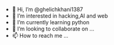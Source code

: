 - 👋 Hi, I’m @ghelichkhani1387
- 👀 I’m interested in hacking,AI and web
- 🌱 I’m currently learning python
- 💞️ I’m looking to collaborate on ...
- 📫 How to reach me ...

<!---
ghelichkhani1387/ghelichkhani1387 is a ✨ special ✨ repository because its `README.md` (this file) appears on your GitHub profile.
You can click the Preview link to take a look at your changes.
--->
